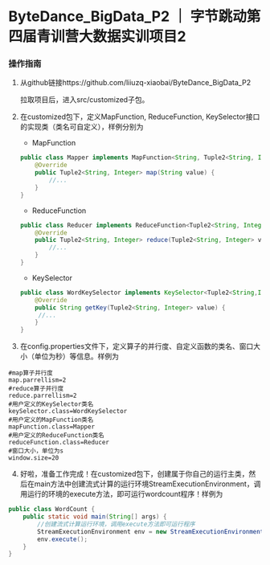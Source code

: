 # ByteDance_BigData_P2 ｜ 字节跳动第四届青训营大数据实训项目2
### 操作指南

1. 从github链接https://github.com/liiuzq-xiaobai/ByteDance_BigData_P2

   拉取项目后，进入src/customized子包。

2. 在customized包下，定义MapFunction, ReduceFunction, KeySelector接口的实现类（类名可自定义），样例分别为

   - MapFunction

   ```java
   public class Mapper implements MapFunction<String, Tuple2<String, Integer>> {
       @Override
       public Tuple2<String, Integer> map(String value) {
           //...
       }
   }
   ```

   - ReduceFunction

   ```java
   public class Reducer implements ReduceFunction<Tuple2<String, Integer>> {
       @Override
       public Tuple2<String, Integer> reduce(Tuple2<String, Integer> value1, Tuple2<String, Integer> value2) {
           //...
       }
   }
   ```

   - KeySelector

   ```java
   public class WordKeySelector implements KeySelector<Tuple2<String,Integer>,String> {
       @Override
       public String getKey(Tuple2<String, Integer> value) {
   		//...
       }
   }
   ```


3. 在config.properties文件下，定义算子的并行度、自定义函数的类名、窗口大小（单位为秒）等信息。样例为

```properties
#map算子并行度
map.parrellism=2
#reduce算子并行度
reduce.parrellism=2
#用户定义的KeySelector类名
keySelector.class=WordKeySelector
#用户定义的MapFunction类名
mapFunction.class=Mapper
#用户定义的ReduceFunction类名
reduceFunction.class=Reducer
#窗口大小，单位为s
window.size=20
```

4. 好啦，准备工作完成！在customized包下，创建属于你自己的运行主类，然后在main方法中创建流式计算的运行环境StreamExecutionEnvironment，调用运行的环境的execute方法，即可运行wordcount程序！样例为

```java
public class WordCount {
    public static void main(String[] args) {
        //创建流式计算运行环境，调用execute方法即可运行程序
        StreamExecutionEnvironment env = new StreamExecutionEnvironment();
        env.execute();
    }
}
```



